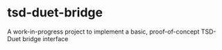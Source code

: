 # tsd-duet-bridge
A work-in-progress project to implement a basic, proof-of-concept TSD-Duet bridge interface
